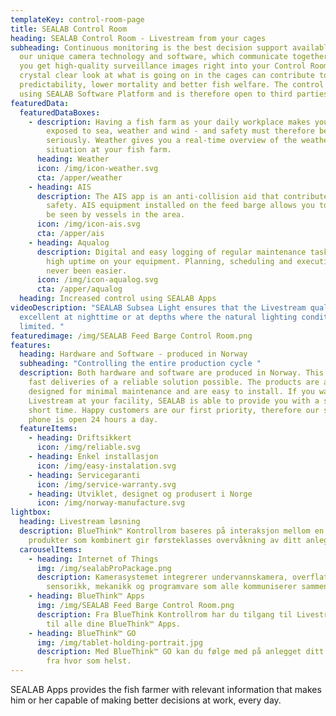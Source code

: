 ```yaml
---
templateKey: control-room-page
title: SEALAB Control Room
heading: SEALAB Control Room - Livestream from your cages
subheading: Continuous monitoring is the best decision support available. With
  our unique camera technology and software, which communicate together (IoT),
  you get high-quality surveillance images right into your Control Room. A
  crystal clear look at what is going on in the cages can contribute to higher
  predictability, lower mortality and better fish welfare. The control room is
  using SEALAB Software Platform and is therefore open to third parties.
featuredData:
  featuredDataBoxes:
    - description: Having a fish farm as your daily workplace makes you particularly
        exposed to sea, weather and wind - and safety must therefore be taken
        seriously. Weather gives you a real-time overview of the weather
        situation at your fish farm.
      heading: Weather
      icon: /img/icon-weather.svg
      cta: /apper/weather
    - heading: AIS
      description: The AIS app is an anti-collision aid that contributes to increased
        safety. AIS equipment installed on the feed barge allows you to see and
        be seen by vessels in the area.
      icon: /img/icon-ais.svg
      cta: /apper/ais
    - heading: Aqualog
      description: Digital and easy logging of regular maintenance tasks to ensure
        high uptime on your equipment. Planning, scheduling and execution have
        never been easier.
      icon: /img/icon-aqualog.svg
      cta: /apper/aqualog
  heading: Increased control using SEALAB Apps
videoDescription: "SEALAB Subsea Light ensures that the Livestream quality is
  excellent at nighttime or at depths where the natural lighting conditions are
  limited. "
featuredimage: /img/SEALAB Feed Barge Control Room.png
features:
  heading: Hardware and Software - produced in Norway
  subheading: "Controlling the entire production cycle "
  description: Both hardware and software are produced in Norway. This has made
    fast deliveries of a reliable solution possible. The products are also
    designed for minimal maintenance and are easy to install. If you want
    Livestream at your facility, SEALAB is able to provide you with a solution i
    short time. Happy customers are our first priority, therefore our service
    phone is open 24 hours a day.
  featureItems:
    - heading: Driftsikkert
      icon: /img/reliable.svg
    - heading: Enkel installasjon
      icon: /img/easy-instalation.svg
    - heading: Servicegaranti
      icon: /img/service-warranty.svg
    - heading: Utviklet, designet og produsert i Norge
      icon: /img/norway-manufacture.svg
lightbox:
  heading: Livestream løsning
  description: BlueThink™ Kontrollrom baseres på interaksjon mellom en rekke
    produkter som kombinert gir førsteklasses overvåkning av ditt anlegget.
  carouselItems:
    - heading: Internet of Things
      img: /img/sealabProPackage.png
      description: Kamerasystemet integrerer undervannskamera, overflatekamera, lys,
        sensorikk, mekanikk og programvare som alle kommuniserer sammen.
    - heading: BlueThink™ Apps
      img: /img/SEALAB Feed Barge Control Room.png
      description: Fra BlueThink Kontrollrom har du tilgang til Livestream i tillegg
        til alle dine BlueThink™ Apps.
    - heading: BlueThink™ GO
      img: /img/tablet-holding-portrait.jpg
      description: Med BlueThink™ GO kan du følge med på anlegget ditt når som helst,
        fra hvor som helst.
---
```

SEALAB Apps provides the fish farmer with relevant information that makes him or her capable of making better decisions at work, every day.